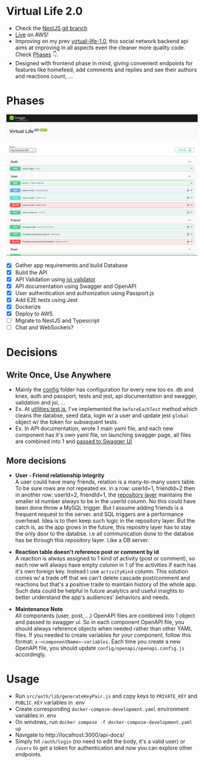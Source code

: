 # Virtual Life 2.0

- Check the [NestJS git branch](https://github.com/muhammadihabk/virtual-life-2.0/tree/nestjs-version)
- [Live](http://18.208.246.233:3000/api-docs/) on AWS!
- Improving on my prev [virtual-life-1.0](https://github.com/muhammadihabk/virtual-life-1.0), this social network backend api aims at improving in all aspects even the cleaner more quality code. Check [Phases](#phases) 👇.
- Designed with frontend phase in mind, giving convenient endpoints for features like homefeed, add comments and replies and see their authors and reactions count, ...

# Phases

![screenshot of the swagger ui page, showing authentication, user and friend endpoints](about-the-app/screenshot-1.png)

- [x] Gather app requirements and build Database
- [x] Build the API
- [x] API Validation using [joi validator](https://joi.dev/api/?v=17.13.0)
- [x] API documentation using Swagger and OpenAPI
- [x] User authentication and authorization using Passport.js
- [x] Add E2E tests using Jest
- [x] Dockerize
- [x] Deploy to AWS
- [ ] Migrate to NestJS and Typescript
- [ ] Chat and WebSockets?

# Decisions

## Write Once, Use Anywhere

- Mainly the [config](config) folder has configuration for every new too ex. db and knex, auth and passport, tests and jest, api documentation and swagger, validation and joi, ...
- Ex. At [utilities.test.js](config/test/utilities.test.js), I've implemented the `beforeEachTest` method which cleans the databse, seed data, login w/ a user and update jest `global` object w/ the token for subsequent tests.
- Ex. In API documentation, wrote 1 main yaml file, and each new component has it's own yaml file, on launching swagger page, all files are combined into 1 and [passed to Swagger UI](config/openapi/openapi.config.js)

## More decisions

- **User - Friend relationship integrity**\
  A user could have many friends, relation is a many-to-many users table. To be sure rows are not repeated
  ex. in a row: userId=1, friendId=2 then in another row: userId=2, friendId=1, the [repository layer](src/components/friend/friend.repository.js#addFriendRepository) maintains
  the smaller id number always to be in the userId column. No this could have been done throw a MySQL trigger. But I assume adding friends is a frequent request to the server. and SQL triggers
  are a performance overhead. Idea is to then keep such logic in the repository layer. But the catch is, as the app grows in the future, this repositry layer has to stay the only door to the databse. i.e all communication done to the databse has be through this repository layer. Like a DB server.
- **Reaction table doesn't reference post or comment by id**\
  A reaction is always assigned to 1 kind of activity (post or comment),
  so each row will always have empty column in 1 of the activities if each has it's own foreign key.
  Instead I use `activityKind` column. This solution comes w/ a trade off that we can't delete cascade post/comment and reactions but that's a positive trade to
  maintain history of the whole app. Such data could be helpful in future analytics and useful insights to better understand the app's audiences' behaviors and needs.

- **Maintenance Note**\
  All components (user, post, ...) OpenAPI files are combined into 1 object and passed to swagger ui. So in each component OpenAPI file, you should always reference objects when needed rather than other YAML files. If you needed to create variables for your component, follow this format: `x-<componentName>-variables`. Each time you create a new OpenAPI file, you should update `config/openapi/openapi.config.js` accordingly.

# Usage

- Run `src/auth/lib/generateKeyPair.js` and copy keys to `PRIVATE_KEY` and `PUBLIC_KEY` variables in .env
- Create corresponding `docker-compose-development.yaml` environment variables in .env
- On windows, run `docker compose -f docker-compose-development.yaml up`
- Navigate to http://localhost:3000/api-docs/
- Simply hit `/auth/login` (no need to edit the body, it's a valid user) or `/users` to get a token for authentication and now you can explore other endpoints.
